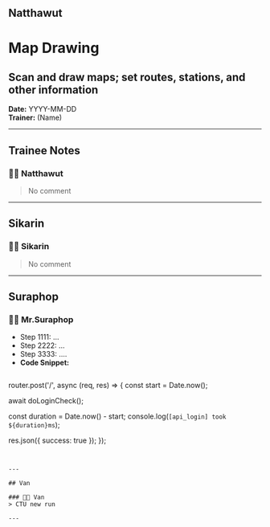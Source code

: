 ## Natthawut

# Map Drawing
## Scan and draw maps; set routes, stations, and other information

**Date:** YYYY-MM-DD  
**Trainer:** (Name)

---

## Trainee Notes

### 🧑‍💻 Natthawut
> No comment


---

## Sikarin

### 🧑‍💻 Sikarin
> No comment


---

## Suraphop

### 🧑‍💻 Mr.Suraphop
- Step 1111: ...
- Step 2222: ...
- Step 3333: ....
- **Code Snippet:**
  ```javascript
 router.post('/', async (req, res) => {
  const start = Date.now();
  
  await doLoginCheck();

  const duration = Date.now() - start;
  console.log(`[api_login] took ${duration}ms`);

  res.json({ success: true });
});
```


---

## Van

### 🧑‍💻 Van
> CTU new run
  
---
